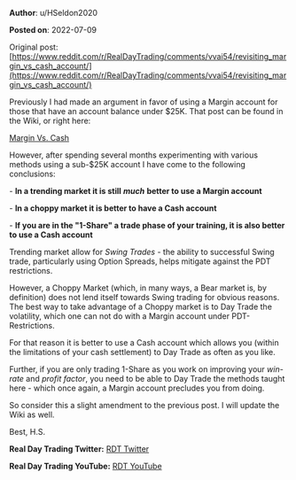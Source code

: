 **Author**: u/HSeldon2020

**Posted on**: 2022-07-09

Original post: [https://www.reddit.com/r/RealDayTrading/comments/vvai54/revisiting_margin_vs_cash_account/](https://www.reddit.com/r/RealDayTrading/comments/vvai54/revisiting_margin_vs_cash_account/)

Previously I had made an argument in favor of using a Margin account for those that have an account balance under $25K.    That post can be found in the Wiki, or right here:

[Margin Vs. Cash](https://www.reddit.com/r/RealDayTrading/comments/ruj9w6/margin_vs_cash/?utm_source=share&utm_medium=web2x&context=3)

However, after spending several months experimenting with various methods using a sub-$25K account I have come to the following conclusions:

\- **In a trending market it is still** ***much*** **better to use a Margin account** 

\- **In a choppy market it is better to have a Cash account**

\- **If you are in the "1-Share" a trade phase of your training, it is also better to use a Cash account**

Trending market allow for *Swing Trades* \- the ability to successful Swing trade, particularly using Option Spreads, helps mitigate against the PDT restrictions.  

However, a Choppy Market (which, in many ways, a Bear market is, by definition) does not lend itself towards Swing trading for obvious reasons.  The best way to take advantage of a Choppy market is to Day Trade the volatility, which one can not do with a Margin account under PDT-Restrictions.

For that reason it is better to use a Cash account which allows you (within the limitations of your cash settlement) to Day Trade as often as you like.

Further, if you are only trading 1-Share as you work on improving your *win-rate* and *profit factor*, you need to be able to Day Trade the methods taught here - which once again, a Margin account precludes you from doing.  

So consider this a slight amendment to the previous post.  I will update the Wiki as well.

 

Best, H.S.

**Real Day Trading Twitter:** [RDT Twitter](https://twitter.com/realdaytrading)

**Real Day Trading YouTube:** [RDT YouTube](https://www.youtube.com/c/RealDayTrading)